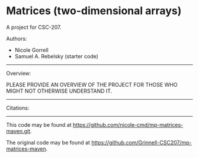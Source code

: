 # Matrices (two-dimensional arrays)

A project for CSC-207.

Authors:

* Nicole Gorrell
* Samuel A. Rebelsky (starter code)

---

Overview:

PLEASE PROVIDE AN OVERVIEW OF THE PROJECT FOR THOSE WHO MIGHT NOT
OTHERWISE UNDERSTAND IT.

---

Citations:

---

This code may be found at <https://github.com/nicole-cmd/mp-matrices-maven.git>. 

The original code may be found at <https://github.com/Grinnell-CSC207/mp-matrices-maven>.
